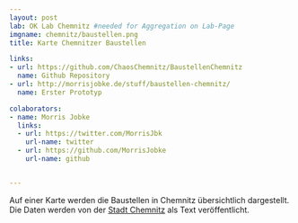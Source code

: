 ```yaml
---
layout: post
lab: OK Lab Chemnitz #needed for Aggregation on Lab-Page
imgname: chemnitz/baustellen.png
title: Karte Chemnitzer Baustellen

links:
- url: https://github.com/ChaosChemnitz/BaustellenChemnitz
  name: Github Repository
- url: http://morrisjobke.de/stuff/baustellen-chemnitz/
  name: Erster Prototyp

colaborators:
- name: Morris Jobke
  links:
  - url: https://twitter.com/MorrisJbk
    url-name: twitter
  - url: https://github.com/MorrisJobke
    url-name: github


---
```


Auf einer Karte werden die Baustellen in Chemnitz übersichtlich dargestellt. Die Daten werden von der [Stadt Chemnitz][] als Text veröffentlicht.

[Stadt Chemnitz]: http://www.chemnitz.de/chemnitz/de/aktuelles/baustellenservice/index.itl
